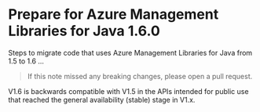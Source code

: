 # Prepare for Azure Management Libraries for Java 1.6.0 #

Steps to migrate code that uses Azure Management Libraries for Java from 1.5 to 1.6 ...

> If this note missed any breaking changes, please open a pull request.


V1.6 is backwards compatible with V1.5 in the APIs intended for public use that reached the general availability (stable) stage in V1.x. 

